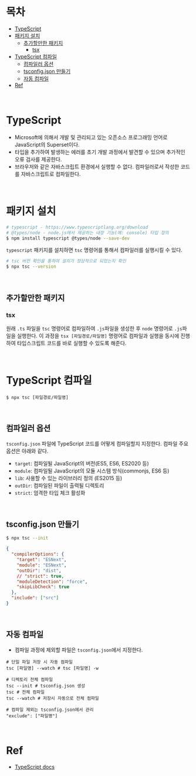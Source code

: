 # 목차

- [TypeScript](#typescript)
- [패키지 설치](#패키지-설치)
  - [추가할만한 패키지](#추가할만한-패키지)
    - [tsx](#tsx)
- [TypeScript 컴파일](#typescript-컴파일)
  - [컴파일러 옵션](#컴파일러-옵션)
  - [tsconfig.json 만들기](#tsconfigjson-만들기)
  - [자동 컴파일](#자동-컴파일)
- [Ref](#ref)

<br>

# TypeScript

- Microsoft에 의해서 개발 및 관리되고 있는 오픈소스 프로그래밍 언어로 JavaScript의 Superset이다.
- 타입을 추가하여 발생하는 에러를 초기 개발 과정에서 발견할 수 있으며 추가적인 오류 검사를 제공한다.
- 브라우저와 같은 자바스크립트 환경에서 실행할 수 없다. 컴파일러로서 작성한 코드를 자바스크립트로 컴파일한다.

<br>

# 패키지 설치

```bash
# typescript - https://www.typescriptlang.org/download
# @types/node - node.js에서 제공하는 내장 기능(예: console) 타입 정의
$ npm install typescript @types/node --save-dev
```

`typescript` 패키지를 설치하면 `tsc` 명령어를 통해서 컴파일러를 실행시킬 수 있다.

```bash
# tsc 버전 확인을 통하여 설치가 정상적으로 되었는지 확인
$ npx tsc --version
```

<br>

## 추가할만한 패키지

### tsx

원래 `.ts` 파일을 `tsc` 명령어로 컴파일하여 `.js`파일을 생성한 후 `node` 명령어로 `.js`파일을 실행한다. 이 과정을 `tsx [파일경로/파일명]` 명령어로 컴파일과 실행을 동시에 진행하여 타입스크립트 코드를 바로 실행할 수 있도록 해준다.

<br>

# TypeScript 컴파일

```shell
$ npx tsc [파일경로/파일명]
```

<br>

## 컴파일러 옵션

`tsconfig.json` 파일에 TypeScript 코드를 어떻게 컴파일할지 지정한다. 컴파일 주요 옵션은 아래와 같다.

- `target`: 컴파일될 JavaScript의 버전(ES5, ES6, ES2020 등)
- `module`: 컴파일될 JavaScript의 모듈 시스템 방식(commonjs, ES6 등)
- `lib`: 사용할 수 있는 라이브러리 정의 (ES2015 등)
- `outDir`: 컴파일된 파일이 출력될 디렉토리
- `strict`: 엄격한 타입 체크 활성화

<br>

## tsconfig.json 만들기

```bash
$ npx tsc --init
```

```json
{
  "compilerOptions": {
    "target": "ESNext",
    "module": "ESNext",
    "outDir": "dist",
    // "strict": true,
    "moduleDetection": "force",
    "skipLibCheck": true
  },
  "include": ["src"]
}
```

<br>

## 자동 컴파일

- 컴파일 과정에 제외할 파일은 `tsconfig.json`에서 지정한다.

```shell
# 단일 파일 저장 시 자동 컴파일
tsc [파일명] --watch # tsc [파일명] -w

# 디렉토리 전체 컴파일
tsc --init # tsconfig.json 생성
tsc # 전체 컴파일
tsc --watch # 저장시 자동으로 전체 컴파일

# 컴파일 제외는 tsconfig.json에서 관리
"exclude": ["파일명"]
```

<br>

# Ref

- [TypeScript docs](https://www.typescriptlang.org/)
